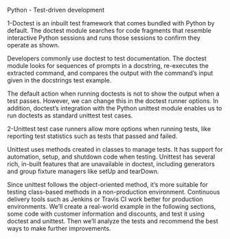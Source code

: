  Python - Test-driven development

1-Doctest is an inbuilt test framework that comes bundled with Python by default. The doctest module searches for code fragments that resemble interactive Python sessions and runs those sessions to confirm they operate as shown.

Developers commonly use doctest to test documentation. The doctest module looks for sequences of prompts in a docstring, re-executes the extracted command, and compares the output with the command’s input given in the docstrings test example.

The default action when running doctests is not to show the output when a test passes. However, we can change this in the doctest runner options. In addition, doctest’s integration with the Python unittest module enables us to run doctests as standard unittest test cases.

2-Unittest test case runners allow more options when running tests, like reporting test statistics such as tests that passed and failed.

Unittest uses methods created in classes to manage tests. It has support for automation, setup, and shutdown code when testing. Unittest has several rich, in-built features that are unavailable in doctest, including generators and group fixture managers like setUp and tearDown. 

Since unittest follows the object-oriented method, it’s more suitable for testing class-based methods in a non-production environment. Continuous delivery tools such as Jenkins or Travis CI work better for production environments.
We’ll create a real-world example in the following sections, some code with customer information and discounts, and test it using doctest and unittest. Then we’ll analyze the tests and recommend the best ways to make further improvements. 
